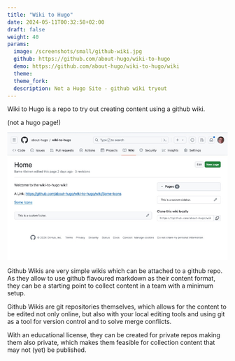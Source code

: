 ```yaml
---
title: "Wiki to Hugo"
date: 2024-05-11T00:32:58+02:00
draft: false
weight: 40
params:
  image: /screenshots/small/github-wiki.jpg
  github: https://github.com/about-hugo/wiki-to-hugo
  demo: https://github.com/about-hugo/wiki-to-hugo/wiki
  theme: 
  theme_fork: 
  description: Not a Hugo Site - github wiki tryout
---
```

Wiki to Hugo is a repo to try out creating content using a github wiki.

(not a hugo page!)
<!--more-->

![](/screenshots/big/github-wiki.jpg)

Github Wikis are very simple wikis which can be attached to a github
repo. As they allow to use github flavoured markdown as their
content format, they can be a starting point to collect content in a team
with a minimum setup.

Github Wikis are git repositories themselves, which allows for the content to be 
edited not only online, but also with your local editing tools and using git 
as a tool for version control and to solve merge conflicts.

With an educational license, they can be created for private repos making them also
private, which makes them feasible for collection content that may not (yet) be published.
